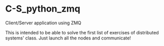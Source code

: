 # C-S_python_zmq
 Client/Server application using ZMQ

This is intended to be able to solve the first list of exercises of distributed systems' class.
Just launch all the nodes and communicate!
